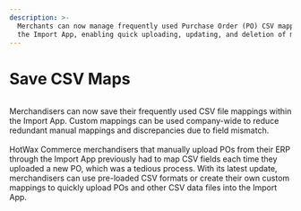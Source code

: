 ```yaml
---
description: >-
  Merchants can now manage frequently used Purchase Order (PO) CSV mappings in
  the Import App, enabling quick uploading, updating, and deletion of mappings.
---
```


# Save CSV Maps

<figure><img src="https://www.hotwax.co/hubfs/Product%20Updates%20and%20Release%20Notes/2022/December%202022/Product%20Updates/Feature%20image/PU%205(1)-1.webp" alt=""><figcaption></figcaption></figure>

Merchandisers can now save their frequently used CSV file mappings within the Import App. Custom mappings can be used company-wide to reduce redundant manual mappings and discrepancies due to field mismatch.\
\
HotWax Commerce merchandisers that manually upload POs from their ERP through the Import App previously had to map CSV fields each time they uploaded a new PO, which was a tedious process. With its latest update, merchandisers can use pre-loaded CSV formats or create their own custom mappings to quickly upload POs and other CSV data files into the Import App.
